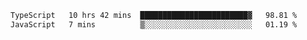 <!--START_SECTION:waka-->

```txt
TypeScript   10 hrs 42 mins  ████████████████████████▓   98.81 %
JavaScript   7 mins          ▒░░░░░░░░░░░░░░░░░░░░░░░░   01.19 %
```

<!--END_SECTION:waka-->
